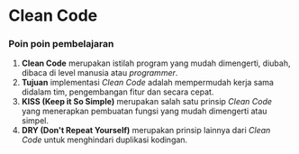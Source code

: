 # Clean Code

### Poin poin pembelajaran

1. **Clean Code** merupakan istilah program yang mudah dimengerti, diubah, dibaca di level manusia atau _programmer_.
2. **Tujuan** implementasi _Clean Code_ adalah mempermudah kerja sama didalam tim, pengembangan fitur dan secara cepat.
3. **KISS (Keep it So Simple)** merupakan salah satu prinsip _Clean Code_ yang menerapkan pembuatan fungsi yang mudah dimengerti atau simpel.
4. **DRY (Don't Repeat Yourself)** merupakan prinsip lainnya dari _Clean Code_ untuk menghindari duplikasi kodingan.
